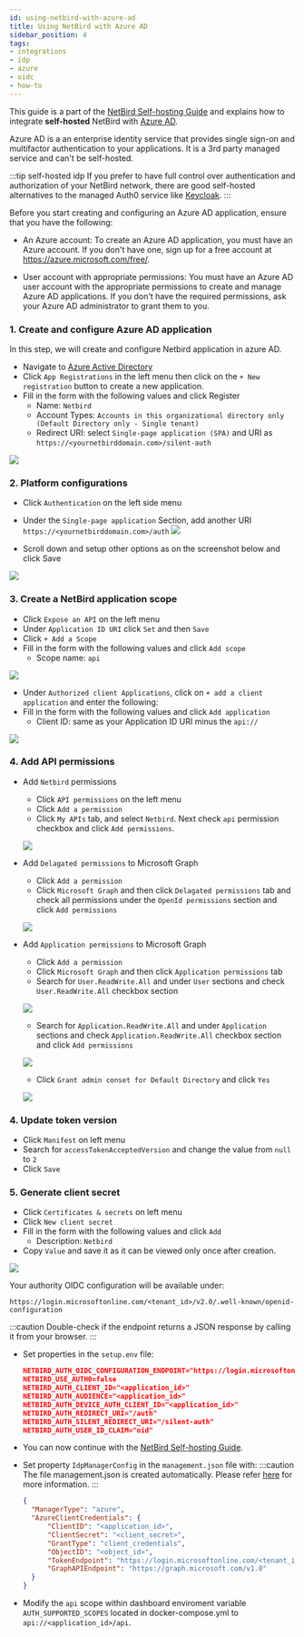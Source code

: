 ```yaml
---
id: using-netbird-with-azure-ad
title: Using NetBird with Azure AD
sidebar_position: 4
tags:
- integrations
- idp
- azure
- oidc
- how-to
---
```


This guide is a part of the [NetBird Self-hosting Guide](/getting-started/self-hosting) and explains how to integrate **self-hosted** NetBird with [Azure AD](https://azure.microsoft.com/en-us/products/active-directory/).

Azure AD is a an enterprise identity service that provides single sign-on and multifactor authentication to your applications. 
It is a 3rd party managed service and can't be self-hosted.

:::tip self-hosted idp
If you prefer to have full control over authentication and authorization of your NetBird network, there are good
self-hosted alternatives to the managed Auth0 service like [Keycloak](/integrations/identity-providers/self-hosted/using-netbird-with-keycloak).
:::

Before you start creating and configuring an Azure AD application, ensure that you have the following:
- An Azure account: To create an Azure AD application, you must have an Azure account. If you don't have one, sign up for a free account at https://azure.microsoft.com/free/.

- User account with appropriate permissions: You must have an Azure AD user account with the appropriate permissions to create and manage Azure AD applications. If you don't have the required permissions, ask your Azure AD administrator to grant them to you.


### 1. Create and configure Azure AD application
In this step, we will create and configure Netbird application in azure AD.
- Navigate to [Azure Active Directory](https://portal.azure.com/#view/Microsoft_AAD_IAM/ActiveDirectoryMenuBlade/~/Overview)
- Click `App Registrations` in the left menu then click on the `+ New registration` button to create a new application.
- Fill in the form with the following values and click Register
  - Name: `Netbird`
  - Account Types: `Accounts in this organizational directory only (Default Directory only - Single tenant)`
  - Redirect URI: select `Single-page application (SPA)` and URI as `https://<yournetbirddomain.com>/silent-auth`

![](/img/integrations/identity-providers/self-hosted/azure-new-application.png)

### 2. Platform configurations
- Click `Authentication` on the left side menu
- Under the `Single-page application` Section, add another URI `https://<yournetbirddomain.com>/auth`
  ![](/img/integrations/identity-providers/self-hosted/azure-spa-uri-setup.png)

- Scroll down and setup other options as on the screenshot below and click Save

![](/img/integrations/identity-providers/self-hosted/azure-flows-setup.png)

### 3. Create a NetBird application scope
- Click `Expose an API` on the left menu
- Under `Application ID URI` click `Set` and then `Save`
- Click `+ Add a Scope`
- Fill in the form with the following values and click `Add scope`
  - Scope name: `api`

![](/img/integrations/identity-providers/self-hosted/azure-add-scope.png)

- Under `Authorized client Applications`, click on `+ add a client application` and enter the following:
- Fill in the form with the following values and click `Add application`
  - Client ID: same as your Application ID URI minus the `api://`

![](/img/integrations/identity-providers/self-hosted/azure-add-application-scope.png)


### 4. Add API permissions
- Add `Netbird` permissions
  - Click `API permissions` on the left menu
  - Click `Add a permission`
  - Click `My APIs` tab, and select `Netbird`. Next check `api` permission checkbox and click `Add permissions`.

  ![](/img/integrations/identity-providers/self-hosted/azure-netbird-api-permisssions.png)

- Add `Delagated permissions` to Microsoft Graph
  - Click `Add a permission`
  - Click `Microsoft Graph` and then click `Delagated permissions` tab  and check all permissions under the `OpenId permissions` section and click  `Add permissions`

  ![](/img/integrations/identity-providers/self-hosted/azure-openid-permissions.png)


- Add `Application permissions` to Microsoft Graph
  - Click `Add a permission`
  - Click `Microsoft Graph` and then click `Application permissions` tab 
  - Search for `User.ReadWrite.All` and under `User` sections  and check `User.ReadWrite.All` checkbox  section

  ![](/img/integrations/identity-providers/self-hosted/azure-user-permissions.png)

  - Search for `Application.ReadWrite.All` and under `Application` sections  and check `Application.ReadWrite.All` checkbox  section and click `Add permissions`

  ![](/img/integrations/identity-providers/self-hosted/azure-applications-permissions.png)

  - Click `Grant admin conset for Default Directory` and click `Yes`

  ![](/img/integrations/identity-providers/self-hosted/azure-grant-admin-conset.png)

### 4. Update token version
- Click `Manifest` on left menu
- Search for `accessTokenAcceptedVersion` and change the value from `null` to `2`
- Click `Save`

### 5. Generate client secret
- Click `Certificates & secrets` on left menu
- Click `New client secret`
- Fill in the form with the following values and click `Add`
  - Description: `Netbird`
- Copy `Value` and save it as it can be viewed only once after creation.

![](/img/integrations/identity-providers/self-hosted/azure-client-secret.png)

Your authority OIDC configuration will be available under:
```
https://login.microsoftonline.com/<tenant_id>/v2.0/.well-known/openid-configuration
```
:::caution
Double-check if the endpoint returns a JSON response by calling it from your browser.
:::

- Set properties in the `setup.env` file:
  ```json
  NETBIRD_AUTH_OIDC_CONFIGURATION_ENDPOINT="https://login.microsoftonline.com/<tenant_id>/v2.0/.well-known/openid-configuration"
  NETBIRD_USE_AUTH0=false
  NETBIRD_AUTH_CLIENT_ID="<application_id>"
  NETBIRD_AUTH_AUDIENCE="<application_id>"
  NETBIRD_AUTH_DEVICE_AUTH_CLIENT_ID="<application_id>"
  NETBIRD_AUTH_REDIRECT_URI="/auth"
  NETBIRD_AUTH_SILENT_REDIRECT_URI="/silent-auth"
  NETBIRD_AUTH_USER_ID_CLAIM="oid"
  ```

- You can now continue with the [NetBird Self-hosting Guide](/getting-started/self-hosting#step-3-configure-identity-provider).

- Set property `IdpManagerConfig` in the `management.json` file with:
  :::caution
  The file management.json is created automatically. Please refer [here](/getting-started/self-hosting#step-5-run-configuration-script) for more information.
  :::

  ```json
  {
    "ManagerType": "azure",
    "AzureClientCredentials": {
        "ClientID": "<application_id>",
        "ClientSecret": "<client_secret>",
        "GrantType": "client_credentials",
        "ObjectID": "<object_id>",
        "TokenEndpoint": "https://login.microsoftonline.com/<tenant_id>/oauth2/v2.0/token",
        "GraphAPIEndpoint": "https://graph.microsoft.com/v1.0"
    }
  }
  ```
- Modify the `api` scope within dashboard enviroment variable `AUTH_SUPPORTED_SCOPES` located in docker-compose.yml to `api://<application_id>/api`.


